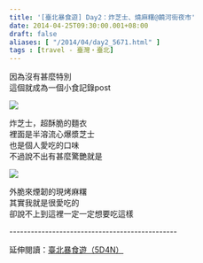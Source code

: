```yaml
---
title: '[臺北暴食遊] Day2：炸芝士、燒麻糬@饒河街夜市'
date: 2014-04-25T09:30:00.001+08:00
draft: false
aliases: [ "/2014/04/day2_5671.html" ]
tags : [travel - 臺灣・臺北]
---
```


因為沒有甚麼特別  
這個就成為一個小食記錄post  

![](/images/taipei2l.jpg)

炸芝士，超酥脆的麵衣  
裡面是半溶流心爆漿芝士  
也是個人愛吃的口味  
不過說不出有甚麼驚艷就是  

![](/images/taipei2l1.jpg)

外脆來煙韌的現烤麻糬  
其實我就是很愛吃的  
卻說不上到這裡一定一定想要吃這樣  
  
\-----------------------------------------------  
  
延伸閱讀：[臺北暴食遊（5D4N）](https://hidie.net/taipei5d4n/)
